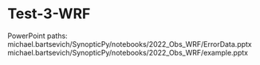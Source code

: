 # Test-3-WRF
PowerPoint paths: michael.bartsevich/SynopticPy/notebooks/2022_Obs_WRF/ErrorData.pptx
                  michael.bartsevich/SynopticPy/notebooks/2022_Obs_WRF/example.pptx
